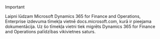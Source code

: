> [!IMPORTANT]
> Laipni lūdzam Microsoft Dynamics 365 for Finance and Operations, Enterprise izdevuma tīmekļa vietnē docs.microsoft.com, kurā ir pieejama dokumentācija. Uz šo tīmekļa vietni tiek migrēts Dynamics 365 for Finance and Operations palīdzības vikivietnes saturs. 

